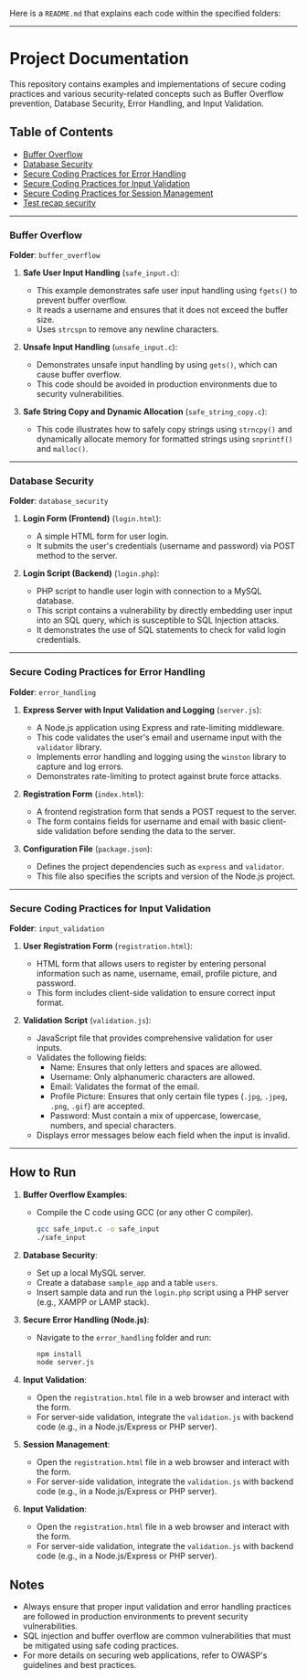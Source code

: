 Here is a `README.md` that explains each code within the specified folders:

---

# Project Documentation

This repository contains examples and implementations of secure coding practices and various security-related concepts such as Buffer Overflow prevention, Database Security, Error Handling, and Input Validation.

## Table of Contents
- [Buffer Overflow](#Buffer_Overflow)
- [Database Security](#Database_Security)
- [Secure Coding Practices for Error Handling](#Secure_Coding_Practices_for_Error_Handling)
- [Secure Coding Practices for Input Validation](#Secure_Coding_Practices_for_Input_Validation)
- [Secure Coding Practices for Session Management](#Secure_Coding_Practices_for_Session_Management)
- [Test recap security](#Test_recap_security)
---

### Buffer Overflow

**Folder**: `buffer_overflow`

1. **Safe User Input Handling** (`safe_input.c`):
    - This example demonstrates safe user input handling using `fgets()` to prevent buffer overflow.
    - It reads a username and ensures that it does not exceed the buffer size.
    - Uses `strcspn` to remove any newline characters.

2. **Unsafe Input Handling** (`unsafe_input.c`):
    - Demonstrates unsafe input handling by using `gets()`, which can cause buffer overflow.
    - This code should be avoided in production environments due to security vulnerabilities.
  
3. **Safe String Copy and Dynamic Allocation** (`safe_string_copy.c`):
    - This code illustrates how to safely copy strings using `strncpy()` and dynamically allocate memory for formatted strings using `snprintf()` and `malloc()`.

---

### Database Security

**Folder**: `database_security`

1. **Login Form (Frontend)** (`login.html`):
    - A simple HTML form for user login.
    - It submits the user's credentials (username and password) via POST method to the server.

2. **Login Script (Backend)** (`login.php`):
    - PHP script to handle user login with connection to a MySQL database.
    - This script contains a vulnerability by directly embedding user input into an SQL query, which is susceptible to SQL Injection attacks.
    - It demonstrates the use of SQL statements to check for valid login credentials.

---

### Secure Coding Practices for Error Handling

**Folder**: `error_handling`

1. **Express Server with Input Validation and Logging** (`server.js`):
    - A Node.js application using Express and rate-limiting middleware.
    - This code validates the user's email and username input with the `validator` library.
    - Implements error handling and logging using the `winston` library to capture and log errors.
    - Demonstrates rate-limiting to protect against brute force attacks.

2. **Registration Form** (`index.html`):
    - A frontend registration form that sends a POST request to the server.
    - The form contains fields for username and email with basic client-side validation before sending the data to the server.

3. **Configuration File** (`package.json`):
    - Defines the project dependencies such as `express` and `validator`.
    - This file also specifies the scripts and version of the Node.js project.

---

### Secure Coding Practices for Input Validation

**Folder**: `input_validation`

1. **User Registration Form** (`registration.html`):
    - HTML form that allows users to register by entering personal information such as name, username, email, profile picture, and password.
    - This form includes client-side validation to ensure correct input format.

2. **Validation Script** (`validation.js`):
    - JavaScript file that provides comprehensive validation for user inputs.
    - Validates the following fields:
      - Name: Ensures that only letters and spaces are allowed.
      - Username: Only alphanumeric characters are allowed.
      - Email: Validates the format of the email.
      - Profile Picture: Ensures that only certain file types (`.jpg`, `.jpeg`, `.png`, `.gif`) are accepted.
      - Password: Must contain a mix of uppercase, lowercase, numbers, and special characters.
    - Displays error messages below each field when the input is invalid.
  
---

## How to Run

1. **Buffer Overflow Examples**:
   - Compile the C code using GCC (or any other C compiler).
     ```bash
     gcc safe_input.c -o safe_input
     ./safe_input
     ```

2. **Database Security**:
   - Set up a local MySQL server.
   - Create a database `sample_app` and a table `users`.
   - Insert sample data and run the `login.php` script using a PHP server (e.g., XAMPP or LAMP stack).

3. **Secure Error Handling (Node.js)**:
   - Navigate to the `error_handling` folder and run:
     ```bash
     npm install
     node server.js
     ```

4. **Input Validation**:
   - Open the `registration.html` file in a web browser and interact with the form.
   - For server-side validation, integrate the `validation.js` with backend code (e.g., in a Node.js/Express or PHP server).

5. **Session Management**:
   - Open the `registration.html` file in a web browser and interact with the form.
   - For server-side validation, integrate the `validation.js` with backend code (e.g., in a Node.js/Express or PHP server).

6. **Input Validation**:
   - Open the `registration.html` file in a web browser and interact with the form.
   - For server-side validation, integrate the `validation.js` with backend code (e.g., in a Node.js/Express or PHP server).


## Notes

- Always ensure that proper input validation and error handling practices are followed in production environments to prevent security vulnerabilities.
- SQL injection and buffer overflow are common vulnerabilities that must be mitigated using safe coding practices.
- For more details on securing web applications, refer to OWASP's guidelines and best practices.

